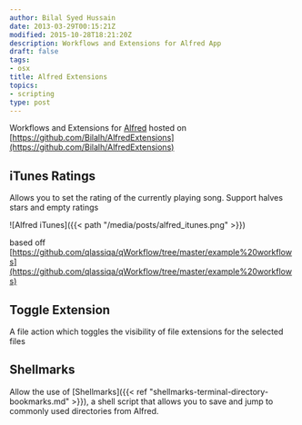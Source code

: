 ```yaml
---
author: Bilal Syed Hussain
date: 2013-03-29T00:15:21Z
modified: 2015-10-28T18:21:20Z
description: Workflows and Extensions for Alfred App
draft: false
tags:
- osx
title: Alfred Extensions
topics:
- scripting
type: post
---
```



Workflows and Extensions for [Alfred](www.alfredapp.com) hosted on [https://github.com/Bilalh/AlfredExtensions](https://github.com/Bilalh/AlfredExtensions)

## iTunes Ratings

Allows you to set the rating of the currently playing song. Support halves stars and empty ratings

![Alfred iTunes]({{< path "/media/posts/alfred_itunes.png" >}})



based off [https://github.com/qlassiqa/qWorkflow/tree/master/example%20workflows](https://github.com/qlassiqa/qWorkflow/tree/master/example%20workflows)


## Toggle Extension

A file action which toggles the visibility of file extensions for the selected files

## Shellmarks

Allow the use of [Shellmarks]({{< ref "shellmarks-terminal-directory-bookmarks.md" >}}),  a shell script that allows you to save and jump to commonly used directories from Alfred.

